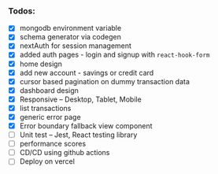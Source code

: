 ### Todos:

- [x] mongodb environment variable
- [x] schema generator via codegen
- [x] nextAuth for session management
- [x] added auth pages - login and signup with `react-hook-form`
- [x] home design
- [x] add new account - savings or credit card
- [x] cursor based pagination on dummy transaction data
- [x] dashboard design
- [x] Responsive – Desktop, Tablet, Mobile
- [x] list transactions
- [x] generic error page
- [x] Error boundary fallback view component
- [ ] Unit test – Jest, React testing library
- [ ] performance scores
- [ ] CD/CD using github actions
- [ ] Deploy on vercel
